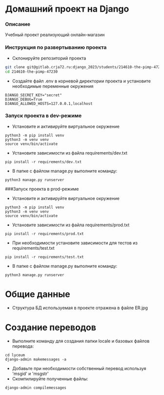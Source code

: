 # Домашний проект на Django
### Описание
Учебный проект реализующий онлайн-магазин
### Инструкция по развертыванию проекта 
- Склонируйте репозиторий проекта
```bash
git clone git@gitlab.crja72.ru:django_2023/students/214610-the-pimp-47230.git
cd 214610-the-pimp-47230
```

- Создайте файл .env в корневой директории проекта и установите необходимые переменные окружения
```
DJANGO_SECRET_KEY="secret"
DJANGO_DEBUG=True
DJANGO_ALLOWED_HOSTS=127.0.0.1,localhost
```

### Запуск проекта в dev-режиме
- Установите и активируйте виртуальное окружение
```
python3 -m pip install venv  
python3 -m venv venv
source venv/bin/activate
```

- Установите зависимости из файла requirements/dev.txt
```
pip install -r requirements/dev.txt
``` 
- В папке с файлом manage.py выполните команду:
```
python3 manage.py runserver
```

###Запуск проекта в prod-режиме
- Установите и активируйте виртуальное окружение
```
python3 -m pip install venv
python3 -m venv venv
source venv/bin/activate
```
- Установите зависимости из файла requirements/prod.txt
```
pip install -r requirements/prod.txt
``` 

- При необходимости установите зависимости для тестов из requirements/test.txt
```
pip install -r requirements/test.txt
``` 

- В папке с файлом manage.py выполните команду:
```
python3 manage.py runserver
```
# Общие данные
- Структура БД используемая в проекте отражена в файле ER.jpg
# Создание переводов
- Выполните команду для создания папки locale и базовых файлов перевода:
```
cd lyceum
django-admin makemessages -a
```
- Добавьте при необходимости собственный перевод используя 'msgid' и 'msgstr'
- Скомпилируйте полученные файлы:
```
django-admin compilemessages
```


